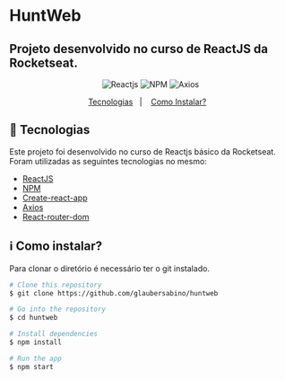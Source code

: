 # HuntWeb

## Projeto desenvolvido no curso de ReactJS da Rocketseat.

<p align="center">
  <img alt="Reactjs" src="https://img.shields.io/badge/reactjs-16.13.1-blue?style=for-the-badge&logo=reactjs.svg">

  <img alt="NPM" src="https://img.shields.io/badge/NPM-6.14.6-%23CB3837?style=for-the-badge&logo=NPM.svg">

  <img alt="Axios" src="https://img.shields.io/badge/axios-0.20.0-green?style=for-the-badge&logo=axios.svg">
</p>

<p align="center">
  <a href="#rocket-technologies">Tecnologias</a>&nbsp;&nbsp;&nbsp;|&nbsp;&nbsp;&nbsp;
  <a href="#information_source-how-to-use">Como Instalar?</a>&nbsp;&nbsp;&nbsp;
</p>

## :rocket: Tecnologias

Este projeto foi desenvolvido no curso de Reactjs básico da Rocketseat. Foram utilizadas as seguintes tecnologias no mesmo:

- [ReactJS](https://pt-br.reactjs.org/)
- [NPM](https://www.npmjs.com/)
- [Create-react-app](https://create-react-app.dev/)
- [Axios](https://github.com/axios/axios)
- [React-router-dom](https://github.com/ReactTraining/react-router)

## :information_source: Como instalar?

Para clonar o diretório é necessário ter o git instalado.

```bash
# Clone this repository
$ git clone https://github.com/glaubersabino/huntweb

# Go into the repository
$ cd huntweb

# Install dependencies
$ npm install

# Run the app
$ npm start
```
